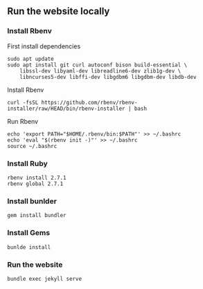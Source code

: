 ## Run the website locally 

### Install Rbenv 

First install dependencies 

```
sudo apt update
sudo apt install git curl autoconf bison build-essential \
    libssl-dev libyaml-dev libreadline6-dev zlib1g-dev \
    libncurses5-dev libffi-dev libgdbm6 libgdbm-dev libdb-dev
```

Install Rbenv 

```
curl -fsSL https://github.com/rbenv/rbenv-installer/raw/HEAD/bin/rbenv-installer | bash
```

Run Rbenv 

```
echo 'export PATH="$HOME/.rbenv/bin:$PATH"' >> ~/.bashrc
echo 'eval "$(rbenv init -)"' >> ~/.bashrc
source ~/.bashrc
```

### Install Ruby 

```
rbenv install 2.7.1
rbenv global 2.7.1
```

### Install bunlder

```
gem install bundler
```

### Install Gems 

```
bunlde install 
```

### Run the website

```
bundle exec jekyll serve
```

